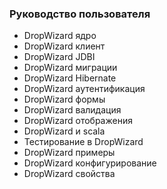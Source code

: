 ### Руководство пользователя

* DropWizard ядро
* DropWizard клиент
* DropWizard JDBI
* DropWizard миграции
* DropWizard Hibernate
* DropWizard аутентификация
* DropWizard формы
* DropWizard валидация
* DropWizard отображения
* DropWizard и scala
* Тестирование в DropWizard
* DropWizard примеры
* DropWizard конфигурирование
* DropWizard свойства